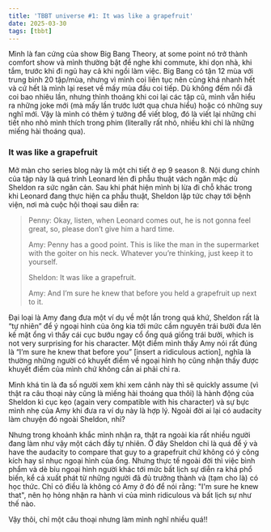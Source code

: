 ```yaml
---
title: 'TBBT universe #1: It was like a grapefruit'
date: 2025-03-30
tags: [tbbt]
---
```


Mình là fan cứng của show Big Bang Theory, at some point nó trở thành comfort show và mình thường bật để nghe khi commute, khi dọn nhà, khi tắm, trước khi đi ngủ hay cả khi ngồi làm việc. Big Bang có tận 12 mùa với trung bình 20 tập/mùa, nhưng vì mình coi liên tục nên cũng khá nhanh hết và cứ hết là mình lại reset về mấy mùa đầu coi tiếp. Dù không đếm nổi đã coi bao nhiêu lần, nhưng thỉnh thoảng khi coi lại các tập cũ, mình vẫn hiểu ra những joke mới (mà mấy lần trước lướt qua chưa hiểu) hoặc có những suy nghĩ mới. Vậy là mình có thêm ý tưởng để viết blog, đó là viết lại những chi tiết nho nhỏ mình thích trong phim (literally rất nhỏ, nhiều khi chỉ là những miếng hài thoáng qua).

### It was like a grapefruit

Mở màn cho series blog này là một chi tiết ở ep 9 season 8. Nội dung chính của tập này là quá trình Leonard lén đi phẫu thuật vách ngăn mặc dù Sheldon ra sức ngăn cản. Sau khi phát hiện mình bị lừa đi chỗ khác trong khi Leonard đang thực hiện ca phẫu thuật, Sheldon lập tức chạy tới bệnh viện, nơi mà cuộc hội thoại sau diễn ra:


> Penny: Okay, listen, when Leonard comes out, he is not gonna feel great, so, please don’t give him a hard time.
>
> Amy: Penny has a good point. This is like the man in the supermarket with the goiter on his neck. Whatever you’re thinking, just keep it to yourself.
>
> Sheldon: It was like a grapefruit.
>
> Amy: And I’m sure he knew that before you held a grapefruit up next to it.


Đại loại là Amy đang đưa một ví dụ về một lần trong quá khứ, Sheldon rất là “tự nhiên” để ý ngoại hình của ông kia tới mức cầm nguyên trái bưởi đưa lên kế mặt ổng vì thấy cái cục bướu ngay cổ ổng quá giống trái bưởi, which is not very surprising for his character. Một điểm mình thấy Amy nói rất đúng là “I’m sure he knew that before you” [insert a ridiculous action], nghĩa là thường những người có khuyết điểm về ngoại hình họ cũng nhận thấy được khuyết điểm của mình chứ không cần ai phải chỉ ra.

Mình khá tin là đa số người xem khi xem cảnh này thì sẽ quickly assume (vì thật ra câu thoại này cũng là miếng hài thoáng qua thôi) là hành động của Sheldon kì cục kẹo (again very compatible with his character) và sự bực mình nhẹ của Amy khi đưa ra ví dụ này là hợp lý. Ngoài đời ai lại có audacity làm chuyện đó ngoài Sheldon, nhỉ?

Nhưng trong khoảnh khắc mình nhận ra, thật ra ngoài kia rất nhiều người đang làm như vậy một cách đầy tự nhiên. Ở đây Sheldon chỉ là quá để ý và have the audacity to compare that guy to a grapefruit chứ không có ý công kích hay sỉ nhục ngoại hình của ổng. Nhưng thực tế ngoài đời thì việc bình phẩm và dè bỉu ngoại hình người khác tới mức bất lịch sự diễn ra khá phổ biến, kể cả xuất phát từ những người đã đủ trưởng thành và (tạm cho là) có học thức. Chỉ có điều là không có Amy ở đó để nói rằng: "I'm sure he knew that", nên họ hỏng nhận ra hành vi của mình ridiculous và bất lịch sự như thế nào.

Vậy thôi, chỉ một câu thoại nhưng làm mình nghĩ nhiều quá!!
